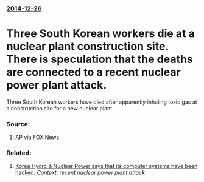 ### [2014-12-26](/news/2014/12/26/index.md)

# Three South Korean workers die at a nuclear plant construction site. There is speculation that the deaths are connected to a recent nuclear power plant attack. 

Three South Korean workers have died after apparently inhaling toxic gas at a construction site for a new nuclear plant.


### Source:

1. [AP via FOX News](http://www.foxnews.com/world/2014/12/26/3-s-korean-workers-die-after-apparently-inhaling-toxic-gas-at-nuclear-plant/)

### Related:

1. [Korea Hydro & Nuclear Power says that its computer systems have been hacked. ](/news/2014/12/23/korea-hydro-nuclear-power-says-that-its-computer-systems-have-been-hacked.md) _Context: recent nuclear power plant attack_
